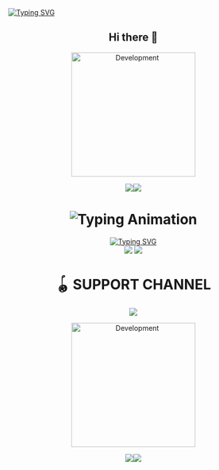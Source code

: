 </h1>
 <a href="https://git.io/typing-svg"><img src="https://readme-typing-svg.demolab.com?font=Black+Ops+One&size=70&pause=500&color=8A2BE2&center=true&width=1150&height=200&lines=sir+bravin" alt="Typing SVG" /></a>
  </div>
  
<div align="center">

## Hi there 👋
<p align="center">
<img alt="Development" width="250" src="https://media1.giphy.com/media/v1.Y2lkPTc5MGI3NjExZmxuNTFyYW1ydDNhdzM0aWg4YzM1YXVwNHNieGlpMXVkdGdlbHV3dyZlcD12MV9pbnRlcm5hbF9naWZfYnlfaWQmY3Q9Zw/xT0xeLcArwlg6j4sMw/giphy.gif?cid=6c09b952xu6syi1fyqfyc04wcfk0qvqe8fd7sop136zxfjyn&ep=v1_internal_gif_by_id&rid=giphy.gif&ct=g" /> </p>
<a><img src='https://i.imgur.com/LyHic3i.gif'/></a><a><img src='https://i.imgur.com/LyHic3i.gif'/></a>



<div align="center">

<h1 align="center">
  <img src="https://readme-typing-svg.herokuapp.com?font=Fira+Code&size=30&duration=6000&color=00FF00&background=000000&center=true&vCenter=true&width=600&lines=🌹🌹🌹sir+bravin" alt="Typing Animation">

</h1>
 <a href="https://git.io/typing-svg"><img src="https://readme-typing-svg.demolab.com?font=Black+Ops+One&size=70&pause=500&color=8A2BE2&center=true&width=1150&height=200&lines=pair+site" alt="Typing SVG" /></a>
  </div>
<td><a href="https://sir-bravine-delta.vercel.app/" target="_blank"><img src="https://img.shields.io/badge/website-6971FF?style=for-the-badge&logo=github&logoColor=white&labelColor=000000"/></a></td>
    </tr>
   <tr>
      <td><a href="https://dashboard.heroku.com/new?template=https://github.com/black-spider436/jeepers-creeper-xmd" target="_blank"><img src="https://img.shields.io/badge/Heroku+deployment+site-430098?style=for-the-badge&logo=heroku&logoColor=white&labelColor=000000&color=00ffff"/></a></td>

</td> 

# 🪀  SUPPORT CHANNEL

<div align="center">
  <a href="https://whatsapp.com/channel/0029VbAoW2dAInPcTs6Fmg1o">
    <img src="https://img.shields.io/badge/Join-WhatsApp%20Channel-25D366?style=for-the-badge&logo=whatsapp&logoColor=white&labelColor=000000"/>
  </a>
</div>
   <p align="center">
<img alt="Development" width="250" src="https://media1.giphy.com/media/v1.Y2lkPTc5MGI3NjExZ21tZm01dnF1azFoZXQ4MDBzZmdnaGJuYm5jaTgweXI0djc5NjV2MSZlcD12MV9pbnRlcm5hbF9naWZfYnlfaWQmY3Q9Zw/fYfHCoXOjRgW686JZd/giphy.gif?cid=6c09b952xu6syi1fyqfyc04wcfk0qvqe8fd7sop136zxfjyn&ep=v1_internal_gif_by_id&rid=giphy.gif&ct=g" /> </p>
<a><img src='https://i.imgur.com/LyHic3i.gif'/></a><a><img src='https://i.imgur.com/LyHic3i.gif'/></a>

